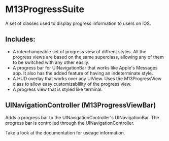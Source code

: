 M13ProgressSuite
================

A set of classes used to display progress information to users on iOS.

Includes:
---------
* A interchangeable set of progress view of diffrent styles. All the progress views are based on the same superclass, allowing any of them to be switched with any other easily.
* A progress bar for UINavigationBar that works like Apple's Messages app. It also has the added feature of having an indeterminate style.
* A HUD overlay that works over any UIView. Uses the M13ProgressView class to allow easy customizablility of the progress view.
* A progress view that is styled like terminal.

UINavigationController (M13ProgressViewBar)
---------------------
Adds a progress bar to the UINavigationController's UINavigationBar. The progress bar is controlled through the UINavigationController. 



Take a look at the documentation for useage information.